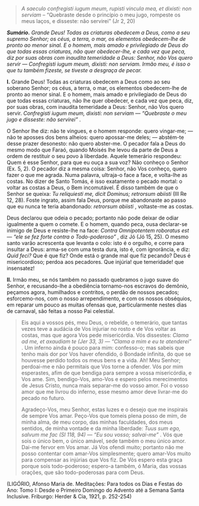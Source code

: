 > *A saeculo confregisti iugum meum, rupisti vincula mea, et dixisti: non serviam* – “Quebraste desde o princípio o meu jugo, rompeste os meus laços, e disseste: não servirei” (Jr 2, 20)

***Sumário.** Grande Deus! Todas as criaturas obedecem a Deus, como a seu supremo Senhor; os céus, a terra, o mar, os elementos obedecem-lhe de pronto ao menor sinal. E o homem, mais amado e privilegiado de Deus do que todas essas criaturas, não quer obedecer-lhe, e cada vez que peca, diz por suas obras com inaudita temeridade a Deus: Senhor, não Vos quero servir ― Confregisti iugum meum, dixisti: non serviam. Irmão meu, é isso o que tu também fizeste, se tiveste a desgraça de pecar.*

**I.** Grande Deus! Todas as criaturas obedecem a Deus como ao seu soberano Senhor; os céus, a terra, o mar, os elementos obedecem-lhe de pronto ao menor sinal. E o homem, mais amado e privilegiado de Deus do que todas essas criaturas, não lhe quer obedecer, e cada vez que peca, diz, por suas obras, com inaudita temeridade a Deus: Senhor, não Vos quero servir. *Confregisti iugum meum, dixisti: non serviam ― “Quebraste o meu jugo e disseste: não servirei”* .

O Senhor lhe diz: não te vingues, e o homem responde: quero vingar-me; ― não te aposses dos bens alheios: quero apossar-me deles; ― abstém-te desse prazer desonesto: não quero abster-me. O pecador fala a Deus do mesmo modo que Faraó, quando Moisés lhe levou da parte de Deus a ordem de restituir o seu povo à liberdade. Aquele temerário respondeu: Quem é esse Senhor, para que eu ouça a sua voz? Não conheço o Senhor (Ex. 5, 2). O pecador diz a mesma coisa: Senhor, não Vos conheço, quero fazer o que me agrada. Numa palavra, ultraja-o face a face, e volta-lhe as costas. No dizer de Santo Tomás, é isso exatamente o pecado mortal: o voltar as costas a Deus, o Bem incomutável. É disso também de que o Senhor se queixa: *Tu reliquiesti me, dicit Dominus; retrorsum abiisti* (III Re 12, 28). Foste ingrato, assim fala Deus, porque me abandonaste ao passo que eu nunca te teria abandonado: *retrorsum abiisti* , voltaste-me as costas.

Deus declarou que odeia o pecado; portanto não pode deixar de odiar igualmente a quem o comete. E o homem, quando peca, ousa declarar-se inimigo de Deus e resiste-lhe na face: *Contra Omnipotentem roboratus est ― “ele se fez forte contra o Todo-poderoso”* , diz Jó (Jó 15, 25). O mesmo santo varão acrescenta que levanta o colo: isto é o orgulho, e corre para insultar a Deus: arma-se com uma testa dura, isto é, com ignorância, e diz: *Quid feci?* Que é que fiz? Onde está o grande mal que fiz pecando? Deus é misericordioso; perdoa aos pecadores. Que injúria! que temeridade! que insensatez!

**II.** Irmão meu, se nós também no passado quebramos o jugo suave do Senhor, e recusando-lhe a obediência tornamo-nos escravos do demônio, peçamos agora, humilhados e contritos, o perdão de nossos pecados; esforcemo-nos, com o nosso arrependimento, e com os nossos obséquios, em reparar um pouco as muitas ofensas que, particularmente nestes dias de carnaval, são feitas a nosso Pai celestial.

> Eis aqui a vossos pés, meu Deus, o rebelde, o temerário, que tantas vezes teve a audácia de Vos injuriar no rosto e de Vos voltar as costas, mas que agora Vos pede misericórdia. Vós dissestes: *Clama ad me, et axaudiam te (Jer 33, 3) ― “Clama a mim e eu te atenderei”* . Um inferno ainda é pouco para mim: confesso-o; mas sabeis que tenho mais dor por Vos haver ofendido, ó Bondade infinita, do que se houvesse perdido todos os meus bens e a vida. Ah! Meu Senhor; perdoai-me e não permitais que Vos torne a ofender. Vós por mim esperastes, afim de que bendiga para sempre a vossa misericórdia, e Vos ame. Sim, bendigo-Vos, amo-Vos e espero pelos merecimentos de Jesus Cristo, nunca mais separar-me do vosso amor. Foi o vosso amor que me livrou do inferno, esse mesmo amor deve livrar-me do pecado no futuro.
>
> Agradeço-Vos, meu Senhor, estas luzes e o desejo que me inspirais de sempre Vos amar. Peço-Vos que tomeis plena posso de mim, de minha alma, de meu corpo, das minhas faculdades, dos meus sentidos, de minha vontade e da minha liberdade: *Tuus sum ego, salvum me fac (Sl 118, 94) ― “Eu sou vosso; salvai-me”* . Vós que sois o único bem, o único amável, sede também o meu único amor. Dai-me fervor em Vos amar. Já Vos ofendi muito; portanto não me posso contentar com amar-Vos simplesmente; quero amar-Vos muito para compensar as injúrias que Vos fiz. De Vós espero esta graça porque sois todo-poderoso; espero-a também, ó Maria, das vossas orações, que são todo-poderosas para com Deus.

(LIGÓRIO, Afonso Maria de. Meditações: Para todos os Dias e Festas do Ano: Tomo I: Desde o Primeiro Domingo do Advento até a Semana Santa Inclusive. Friburgo: Herder & Cia, 1921, p. 252-254)
